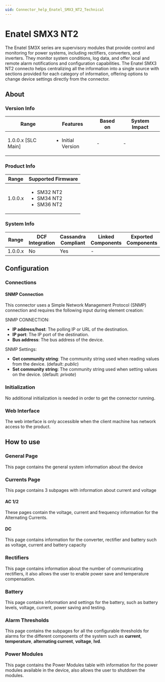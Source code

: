 ```yaml
---
uid: Connector_help_Enatel_SMX3_NT2_Technical
---
```


# Enatel SMX3 NT2

The Enatel SM3X series are supervisory modules that provide control and monitoring for power systems, including rectifiers, converters, and inverters. They monitor system conditions, log data, and offer local and remote alarm notifications and configuration capabilities.
The Enatel SMX3 NT2 connecto helps centralizing all the information into a single source with sections provided for each category of information, offering options to change device settings directly from the connector.

## About

### Version Info


|Range  |Features  |Based on  |System Impact  |
|---------|---------|---------|---------|
|1.0.0.x [SLC Main]     |<ul><li>Initial Version</li></ul>         |-         |-         |

### Product Info

|Range  |Supported Firmware  |
|---------|---------|
|1.0.0.x     |<ul><li>SM32 NT2</li><li>SM34 NT2</li><li>SM36 NT2</li></ul>         |

### System Info

|Range  |DCF Integration  |Cassandra Compliant  |Linked Components  |Exported Components   |
|---------|---------|---------|---------|---------|
|1.0.0.x    |No       |Yes         |-         |   |

## Configuration

### Connections

#### SNMP Connection

This connector uses a Simple Network Management Protocol (SNMP) connection and requires the following input during element creation:

SNMP CONNECTION:

- **IP address/host**: The polling IP or URL of the destination.
- **IP port**: The IP port of the destination.
- **Bus address**: The bus address of the device.

SNMP Settings:

- **Get community string**: The community string used when reading values from the device. (default: *public*)
- **Set community string**: The community string used when setting values on the device. (default: *private*)


### Initialization

No additional initialization is needed in order to get the connector running.

### Web Interface

The web interface is only accessible when the client machine has network access to the product.

## How to use

### General Page

This page contains the general system information about the device

### Currents Page

This page contains 3 subpages with information about current and voltage

#### AC 1/2

These pages contain the voltage, current and frequency information for the Alternating Currents.

#### DC

This page contains information for the converter, rectifier and battery such as voltage, current and battery capacity

### Rectifiers

This page contains information about the number of communicating rectifiers, it also allows the user to enable power save and temperature compensation.

### Battery

This page contains information and settings for the battery, such as battery levels, voltage, current, power saving and testing.

### Alarm Thresholds

This page contains the subpages for all the configurable thresholds for alarms for the different components of the system such as **current**, **temperature**, **alternating current**, **voltage**, **lvd**.

### Power Modules

This page contains the Power Modules table with information for the power modules available in the device, also allows the user to shutdown the modules.